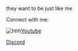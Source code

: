 they want to be just like me

Connect with me:

![hhh](https://user-images.githubusercontent.com/107680284/174280179-2b6a4c99-0535-403b-86bb-9cb561725008.png)[Youtube](https://www.youtube.com/channel/UCbY38-iERpfHYLOESjIr6Gw)

[Discord](https://discord.gg/RPeyZgzNsH)


